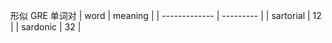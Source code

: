 形似 GRE 单词对
|    word		| meaning	|
| ------------- | ---------	|
| sartorial		|  12 		|
| sardonic		|  32 		|
